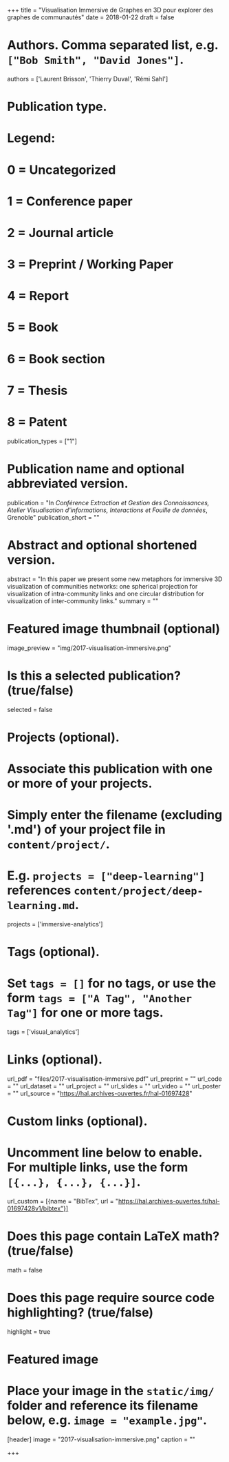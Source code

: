 +++
title = "Visualisation Immersive de Graphes en 3D pour explorer des graphes de communautés"
date = 2018-01-22
draft = false

# Authors. Comma separated list, e.g. `["Bob Smith", "David Jones"]`.
authors = ['Laurent Brisson', 'Thierry Duval', 'Rémi Sahl']

# Publication type.
# Legend:
# 0 = Uncategorized
# 1 = Conference paper
# 2 = Journal article
# 3 = Preprint / Working Paper
# 4 = Report
# 5 = Book
# 6 = Book section
# 7 = Thesis
# 8 = Patent
publication_types = ["1"]

# Publication name and optional abbreviated version.
publication = "In *Conférence Extraction et Gestion des Connaissances, Atelier Visualisation d'informations, Interactions et Fouille de données*, Grenoble"
publication_short = ""

# Abstract and optional shortened version.
abstract = "In this paper we present some new metaphors for immersive 3D visualization of communities networks: one spherical projection for visualization of intra-community links and one circular distribution for visualization of inter-community links."
summary = ""

# Featured image thumbnail (optional)
image_preview = "img/2017-visualisation-immersive.png"

# Is this a selected publication? (true/false)
selected = false

# Projects (optional).
#   Associate this publication with one or more of your projects.
#   Simply enter the filename (excluding '.md') of your project file in `content/project/`.
#   E.g. `projects = ["deep-learning"]` references `content/project/deep-learning.md`.
projects = ['immersive-analytics']

# Tags (optional).
#   Set `tags = []` for no tags, or use the form `tags = ["A Tag", "Another Tag"]` for one or more tags.
tags = ['visual_analytics']

# Links (optional).
url_pdf = "files/2017-visualisation-immersive.pdf"
url_preprint = ""
url_code = ""
url_dataset = ""
url_project = ""
url_slides = ""
url_video = ""
url_poster = ""
url_source = "https://hal.archives-ouvertes.fr/hal-01697428"

# Custom links (optional).
#   Uncomment line below to enable. For multiple links, use the form `[{...}, {...}, {...}]`.
url_custom = [{name = "BibTex", url = "https://hal.archives-ouvertes.fr/hal-01697428v1/bibtex"}]

# Does this page contain LaTeX math? (true/false)
math = false

# Does this page require source code highlighting? (true/false)
highlight = true

# Featured image
# Place your image in the `static/img/` folder and reference its filename below, e.g. `image = "example.jpg"`.
[header]
image = "2017-visualisation-immersive.png"
caption = ""

+++
